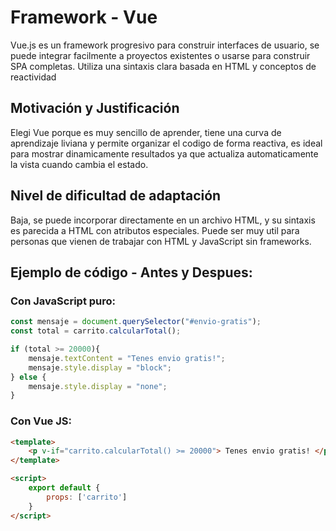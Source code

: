 # Framework - Vue

Vue.js es un framework progresivo para construir interfaces de usuario, se puede integrar facilmente a proyectos existentes o usarse para construir SPA completas. Utiliza una sintaxis clara basada en HTML y conceptos de reactividad

## Motivación y Justificación

Elegi Vue porque es muy sencillo de aprender, tiene una curva de aprendizaje liviana y permite organizar el codigo de forma reactiva, es ideal para mostrar dinamicamente resultados ya que actualiza automaticamente la vista cuando cambia el estado.

## Nivel de dificultad de adaptación 

Baja, se puede incorporar directamente en un archivo HTML, y su sintaxis es parecida a HTML con atributos especiales. Puede ser muy util para personas que vienen de trabajar con HTML y JavaScript sin frameworks.

## Ejemplo de código - Antes y Despues:

### Con JavaScript puro:

```js
const mensaje = document.querySelector("#envio-gratis");
const total = carrito.calcularTotal();

if (total >= 20000){
    mensaje.textContent = "Tenes envio gratis!";
    mensaje.style.display = "block";
} else {
    mensaje.style.display = "none";
}
```

### Con Vue JS:

```html 
<template>
    <p v-if="carrito.calcularTotal() >= 20000"> Tenes envio gratis! </p>
</template>

<script>
    export default {
        props: ['carrito']
    }
</script>
```

